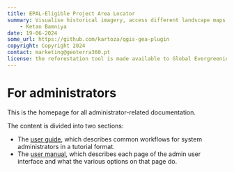 ```yaml
---
title: EPAL-Eligible Project Area Locator
summary: Visualise historical imagery, access different landscape maps and generate reports for potential afforestation sites.
    - Ketan Bamniya
date: 19-06-2024
some_url: https://github.com/kartoza/qgis-gea-plugin
copyright: Copyright 2024
contact: marketing@geoterra360.pt
license: the reforestation tool is made available to Global Evergreening Global Alliance (GEA) under a non-exclusive, sub-licensable, perpetual, irrevocable, royalty-free licence. This which allows GEA to use and replicate the QGIS plugin and tool for the appointed project areas in Kenya, Uganda, and Malawi; and any other carbon offset future project areas managed, operated, and undertaken by GEA. The reforestation tool concept, functionality, and operations, as well as the physical QGIS plugin are covered, considered, and always remain the Intellectual Property of GT360.
---
```


# For administrators
<!-- To Be Populated -->

This is the homepage for all administrator-related documentation.

The content is divided into two sections:

* The [user guide](guide/index.md), which describes common workflows for system administrators in a tutorial format.
* The [user manual](manual/index.md), which describes each page of the admin user interface and what the various options on that page do.
